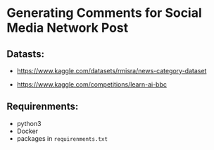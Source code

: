 # Generating Comments for Social Media Network Post

## Datasts:

* https://www.kaggle.com/datasets/rmisra/news-category-dataset

* https://www.kaggle.com/competitions/learn-ai-bbc

## Requirenments:

* python3
* Docker
* packages in `requirenments.txt`

